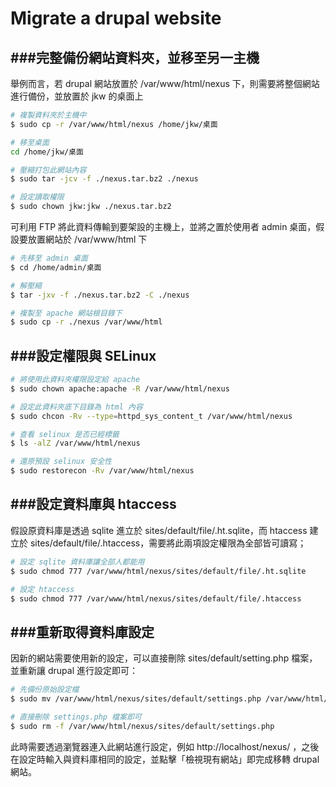 # Migrate a drupal website

<script type="text/javascript" src="../js/general.js"></script>

###完整備份網站資料夾，並移至另一主機
---

舉例而言，若 drupal 網站放置於 /var/www/html/nexus 下，則需要將整個網站進行備份，並放置於 jkw 的桌面上

```Bash
# 複製資料夾於主機中
$ sudo cp -r /var/www/html/nexus /home/jkw/桌面

# 移至桌面
cd /home/jkw/桌面

# 壓縮打包此網站內容
$ sudo tar -jcv -f ./nexus.tar.bz2 ./nexus

# 設定讀取權限
$ sudo chown jkw:jkw ./nexus.tar.bz2
```

可利用 FTP 將此資料傳輸到要架設的主機上，並將之置於使用者 admin 桌面，假設要放置網站於 /var/www/html 下

```Bash
# 先移至 admin 桌面
$ cd /home/admin/桌面

# 解壓縮
$ tar -jxv -f ./nexus.tar.bz2 -C ./nexus

# 複製至 apache 網站根目錄下
$ sudo cp -r ./nexus /var/www/html
```

###設定權限與 SELinux
---

```Bash
# 將使用此資料夾權限設定給 apache
$ sudo chown apache:apache -R /var/www/html/nexus

# 設定此資料夾底下目錄為 html 內容
$ sudo chcon -Rv --type=httpd_sys_content_t /var/www/html/nexus

# 查看 selinux 是否已經標籤
$ ls -alZ /var/www/html/nexus

# 還原預設 selinux 安全性
$ sudo restorecon -Rv /var/www/html/nexus
```

###設定資料庫與 htaccess
---

假設原資料庫是透過 sqlite 進立於 sites/default/file/.ht.sqlite，而 htaccess 建立於 sites/default/file/.htaccess，需要將此兩項設定權限為全部皆可讀寫；

```Bash
# 設定 sqlite 資料庫讓全部人都能用
$ sudo chmod 777 /var/www/html/nexus/sites/default/file/.ht.sqlite 

# 設定 htaccess 
$ sudo chmod 777 /var/www/html/nexus/sites/default/file/.htaccess 
```

###重新取得資料庫設定
---

因新的網站需要使用新的設定，可以直接刪除 sites/default/setting.php 檔案，並重新讓 drupal 進行設定即可：

```Bash
# 先備份原始設定檔
$ sudo mv /var/www/html/nexus/sites/default/settings.php /var/www/html/nexus/sites/default/settings.php.backup

# 直接刪除 settings.php 檔案即可
$ sudo rm -f /var/www/html/nexus/sites/default/settings.php
```

此時需要透過瀏覽器連入此網站進行設定，例如 http://localhost/nexus/ ，之後在設定時輸入與資料庫相同的設定，並點擊「檢視現有網站」即完成移轉 drupal 網站。














